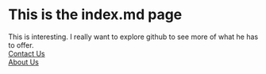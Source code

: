 # This is the index.md page
This is interesting. I really want to explore github to see more of what he has to offer.  
[Contact Us](contact.md)   
[About Us](about.md)
